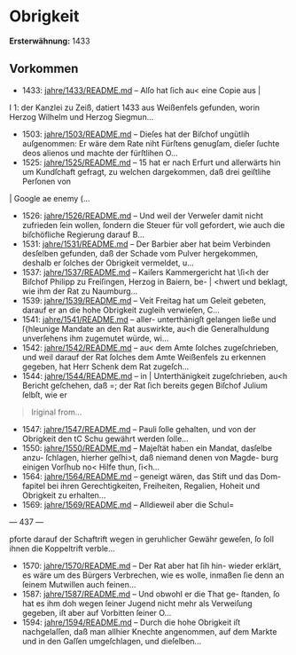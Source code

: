 # Obrigkeit

**Ersterwähnung:** 1433

## Vorkommen
- 1433: [jahre/1433/README.md](../jahre/1433/README.md) – Alſo hat ſich au< eine Copie aus
|


I 1:
der Kanzlei zu Zeiß, datiert 1433 aus Weißenfels gefunden,
worin Herzog Wilhelm und Herzog Siegmun...
- 1503: [jahre/1503/README.md](../jahre/1503/README.md) – Dieſes
hat der Biſchof ungütlih auſgenommen: Er wäre dem
Rate niht Fürſtens genugſam, dieſer ſuchte deos alienos und
machte der fürſtlihen O...
- 1525: [jahre/1525/README.md](../jahre/1525/README.md) – 15 hat er
nach Erfurt und allerwärts hin um Kundſchaft gefragt, zu
welchen dargekommen, daß drei geiſtlihe Perſonen von

|
Google ae enemy (...
- 1526: [jahre/1526/README.md](../jahre/1526/README.md) – Und weil der Verweſer damit nicht zufrieden ſein wollen,
ſondern die Steuer für voll gefordert, wie auch die
biſchöfliche Regierung darauf B...
- 1531: [jahre/1531/README.md](../jahre/1531/README.md) – Der Barbier aber hat beim Verbinden desſelben gefunden,
daß der Schade vom Pulver hergekommen, deshalb er
ſolches der Obrigkeit vermeldet, u...
- 1537: [jahre/1537/README.md](../jahre/1537/README.md) – Kaiſers Kammergericht hat \ſi<h der
Biſchof Philipp zu Freiſingen, Herzog in Baiern, be- |
\<hwert und beklagt, wie ihm der Rat zu Naumburg...
- 1539: [jahre/1539/README.md](../jahre/1539/README.md) – Veit Freitag hat um Geleit gebeten, darauf er an
die hohe Obrigkeit zugleih verwieſen, C...
- 1541: [jahre/1541/README.md](../jahre/1541/README.md) – aller-
unterthänigſt gelangen ließe und ſ{hleunige Mandate an
den Rat auswirkte, au<h die Generalhuldung unverſehens
ihm zugemutet würde, wi...
- 1542: [jahre/1542/README.md](../jahre/1542/README.md) – au< dem Amte ſolches zugeſchrieben,
und weil darauf der Rat ſolches dem Amte Weißenfels
zu erkennen gegeben, hat Herr Schenk dem Rat zugeſch...
- 1544: [jahre/1544/README.md](../jahre/1544/README.md) – in
| Unterthänigkeit zugeſchrieben, au<h Bericht geſchehen, daß
=; der Rat ſich bereits gegen Biſchof Julium ſelbſt, wie er
> Iriginal from...
- 1547: [jahre/1547/README.md](../jahre/1547/README.md) – Pauli ſolle gehalten, und von der Obrigkeit den
tC Schu gewährt werden ſolle...
- 1550: [jahre/1550/README.md](../jahre/1550/README.md) – Majeſtät haben ein Mandat, dasſelbe anzu-
ſchlagen, hierher geſhi>t, daß niemand denen von Magde-
burg einigen Vorſhub no< Hilfe thun, ſi<h...
- 1564: [jahre/1564/README.md](../jahre/1564/README.md) – geneigt wären, das Stift und das Dom-
fapitel bei ihren Gerechtigkeiten, Freiheiten, Regalien,
Hoheit und Obrigkeit zu erhalten...
- 1569: [jahre/1569/README.md](../jahre/1569/README.md) – Alldieweil aber die Schul=


— 437 —

pforte darauf der Schaftrift wegen in geruhlicher Gewähr
geweſen, ſo ſoll ihnen die Koppeltrift verble...
- 1570: [jahre/1570/README.md](../jahre/1570/README.md) – Der Rat aber hat ſih hin-
wieder erklärt, es wäre um des Bürgers Verbrechen, wie
es wolle, inmaßen ſie denn an ſeinem Mutwillen auch
feinen...
- 1587: [jahre/1587/README.md](../jahre/1587/README.md) – Und obwohl er die That ge-
ſtanden, ſo hat es ihm doh wegen ſeiner Jugend nicht
mehr als Verweiſung gegeben, iſt aber auf Vorbitten
ſeiner O...
- 1594: [jahre/1594/README.md](../jahre/1594/README.md) – Durch die hohe Obrigkeit iſt nachgelaſſen, daß man
allhier Knechte angenommen, auf dem Markte und in den
Gaſſen umgeſchlagen, und dieſelben...
